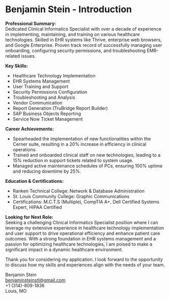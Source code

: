 # Benjamin Stein - Introduction

**Professional Summary:**  
Dedicated Clinical Informatics Specialist with over a decade of experience in implementing, maintaining, and training on various healthcare technologies. Skilled in EHR systems like Thrive, enterprise web browsers, and Google Enterprise. Proven track record of successfully managing user onboarding, configuring security permissions, and troubleshooting EMR-related issues. 

**Key Skills:**  
- Healthcare Technology Implementation
- EHR Systems Management
- User Training and Support
- Security Permissions Configuration
- Troubleshooting and Analysis
- Vendor Communication
- Report Generation (TruBridge Report Builder)
- SAP Business Objects Reporting
- Service Now Ticket Management

**Career Achievements:**  
- Spearheaded the implementation of new functionalities within the Cerner suite, resulting in a 20% increase in efficiency in clinical operations.
- Trained and onboarded clinical staff on new technologies, leading to a 15% reduction in support tickets related to system usage.
- Managed active maintenance schedules of PCs, ensuring 100% uptime and reducing downtime by 25%.

**Education & Certifications:**  
- Ranken Technical College: Network & Database Administration
- St. Louis Community College: Graphic Communications
- Certifications: M.C.T.S (Multiple), CompTIA A+, Dell Certified Systems Expert, HIPAA Certified

**Looking for Next Role:**  
Seeking a challenging Clinical Informatics Specialist position where I can leverage my extensive experience in healthcare technology implementation and user support to drive operational efficiency and enhance patient care outcomes. With a strong foundation in EHR systems management and a passion for optimizing healthcare technologies, I am poised to make a significant impact in a dynamic healthcare environment.

Thank you for considering my application. I look forward to the opportunity to discuss how my skills and experiences align with the needs of your team.  

Benjamin Stein  
benjaminsteinstl@gmail.com  
+1 (314)-809-1836  
Louis, MO  
